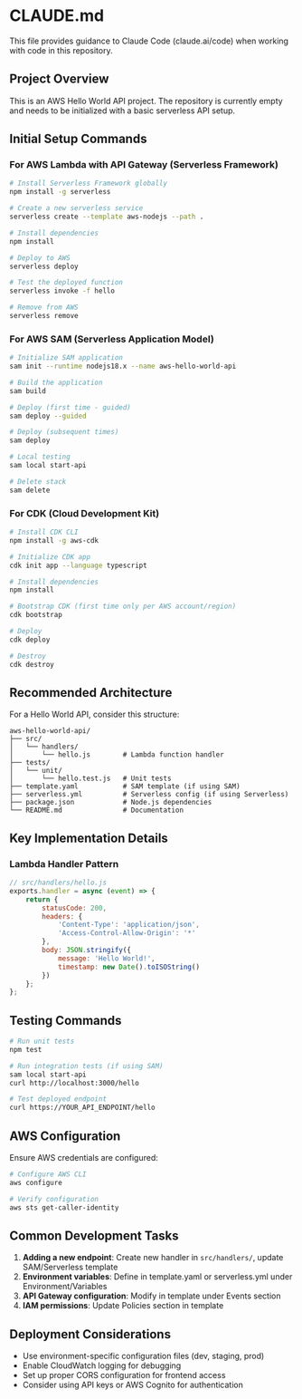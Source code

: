# CLAUDE.md

This file provides guidance to Claude Code (claude.ai/code) when working with code in this repository.

## Project Overview

This is an AWS Hello World API project. The repository is currently empty and needs to be initialized with a basic serverless API setup.

## Initial Setup Commands

### For AWS Lambda with API Gateway (Serverless Framework)
```bash
# Install Serverless Framework globally
npm install -g serverless

# Create a new serverless service
serverless create --template aws-nodejs --path .

# Install dependencies
npm install

# Deploy to AWS
serverless deploy

# Test the deployed function
serverless invoke -f hello

# Remove from AWS
serverless remove
```

### For AWS SAM (Serverless Application Model)
```bash
# Initialize SAM application
sam init --runtime nodejs18.x --name aws-hello-world-api

# Build the application
sam build

# Deploy (first time - guided)
sam deploy --guided

# Deploy (subsequent times)
sam deploy

# Local testing
sam local start-api

# Delete stack
sam delete
```

### For CDK (Cloud Development Kit)
```bash
# Install CDK CLI
npm install -g aws-cdk

# Initialize CDK app
cdk init app --language typescript

# Install dependencies
npm install

# Bootstrap CDK (first time only per AWS account/region)
cdk bootstrap

# Deploy
cdk deploy

# Destroy
cdk destroy
```

## Recommended Architecture

For a Hello World API, consider this structure:

```
aws-hello-world-api/
├── src/
│   └── handlers/
│       └── hello.js        # Lambda function handler
├── tests/
│   └── unit/
│       └── hello.test.js   # Unit tests
├── template.yaml           # SAM template (if using SAM)
├── serverless.yml          # Serverless config (if using Serverless)
├── package.json            # Node.js dependencies
└── README.md               # Documentation
```

## Key Implementation Details

### Lambda Handler Pattern
```javascript
// src/handlers/hello.js
exports.handler = async (event) => {
    return {
        statusCode: 200,
        headers: {
            'Content-Type': 'application/json',
            'Access-Control-Allow-Origin': '*'
        },
        body: JSON.stringify({
            message: 'Hello World!',
            timestamp: new Date().toISOString()
        })
    };
};
```

## Testing Commands

```bash
# Run unit tests
npm test

# Run integration tests (if using SAM)
sam local start-api
curl http://localhost:3000/hello

# Test deployed endpoint
curl https://YOUR_API_ENDPOINT/hello
```

## AWS Configuration

Ensure AWS credentials are configured:
```bash
# Configure AWS CLI
aws configure

# Verify configuration
aws sts get-caller-identity
```

## Common Development Tasks

1. **Adding a new endpoint**: Create new handler in `src/handlers/`, update SAM/Serverless template
2. **Environment variables**: Define in template.yaml or serverless.yml under Environment/Variables
3. **API Gateway configuration**: Modify in template under Events section
4. **IAM permissions**: Update Policies section in template

## Deployment Considerations

- Use environment-specific configuration files (dev, staging, prod)
- Enable CloudWatch logging for debugging
- Set up proper CORS configuration for frontend access
- Consider using API keys or AWS Cognito for authentication